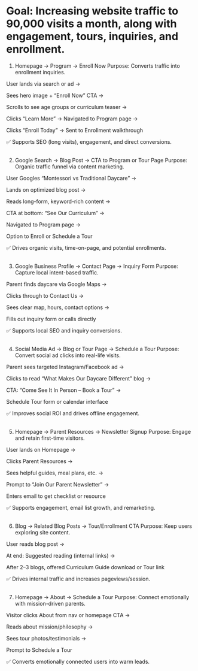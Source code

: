 # Goal: Increasing website traffic to 90,000 visits a month, along with engagement, tours, inquiries, and enrollment.

1. Homepage → Program → Enroll Now
Purpose: Converts traffic into enrollment inquiries.

User lands via search or ad →

Sees hero image + “Enroll Now” CTA →

Scrolls to see age groups or curriculum teaser →

Clicks “Learn More” → Navigated to Program page →

Clicks “Enroll Today” → Sent to Enrollment walkthrough

✅ Supports SEO (long visits), engagement, and direct conversions. 
<br>
<br>

2. Google Search → Blog Post → CTA to Program or Tour Page
Purpose: Organic traffic funnel via content marketing.

User Googles “Montessori vs Traditional Daycare” →

Lands on optimized blog post →

Reads long-form, keyword-rich content →

CTA at bottom: “See Our Curriculum” →

Navigated to Program page →

Option to Enroll or Schedule a Tour

✅ Drives organic visits, time-on-page, and potential enrollments.
<br>
<br>

3. Google Business Profile → Contact Page → Inquiry Form
Purpose: Capture local intent-based traffic.

Parent finds daycare via Google Maps →

Clicks through to Contact Us →

Sees clear map, hours, contact options →

Fills out inquiry form or calls directly

✅ Supports local SEO and inquiry conversions.
<br>
<br>

4. Social Media Ad → Blog or Tour Page → Schedule a Tour
Purpose: Convert social ad clicks into real-life visits.

Parent sees targeted Instagram/Facebook ad →

Clicks to read “What Makes Our Daycare Different” blog →

CTA: “Come See It In Person – Book a Tour” →

Schedule Tour form or calendar interface

✅ Improves social ROI and drives offline engagement.
<br>
<br>

5. Homepage → Parent Resources → Newsletter Signup
Purpose: Engage and retain first-time visitors.

User lands on Homepage →

Clicks Parent Resources →

Sees helpful guides, meal plans, etc. →

Prompt to “Join Our Parent Newsletter” →

Enters email to get checklist or resource

✅ Supports engagement, email list growth, and remarketing.
<br>
<br>

6. Blog → Related Blog Posts → Tour/Enrollment CTA
Purpose: Keep users exploring site content.

User reads blog post →

At end: Suggested reading (internal links) →

After 2–3 blogs, offered Curriculum Guide download or Tour link

✅ Drives internal traffic and increases pageviews/session.
<br>
<br>

7. Homepage → About → Schedule a Tour
Purpose: Connect emotionally with mission-driven parents.

Visitor clicks About from nav or homepage CTA →

Reads about mission/philosophy →

Sees tour photos/testimonials →

Prompt to Schedule a Tour

✅ Converts emotionally connected users into warm leads.